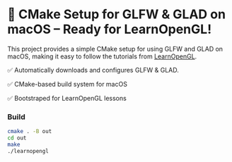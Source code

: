 # 🚀 CMake Setup for GLFW & GLAD on macOS – Ready for LearnOpenGL!

This project provides a simple CMake setup for using GLFW and GLAD on macOS,
making it easy to follow the tutorials from [LearnOpenGL](https://learnopengl.com/).  

✅ Automatically downloads and configures GLFW & GLAD.

✅ CMake-based build system for macOS

✅ Bootstraped for LearnOpenGL lessons

### Build

```bash
cmake . -B out
cd out
make
./learnopengl
```